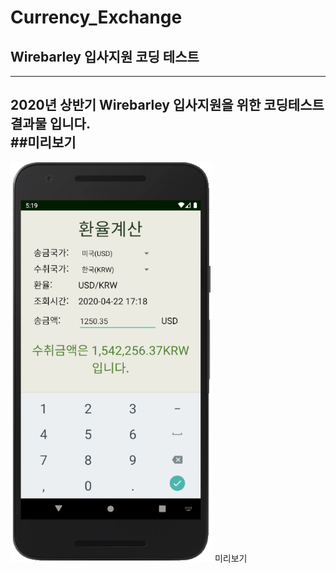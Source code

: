 # Currency_Exchange  
## Wirebarley 입사지원 코딩 테스트  
---------------------------------  
2020년 상반기 Wirebarley 입사지원을 위한 코딩테스트 결과물 입니다.  
##미리보기  
----------  
<img src="app_preview.png" width="323px" height="639px" title="App Preview" alt="app"> 미리보기 </img>
